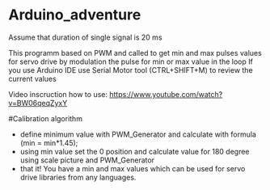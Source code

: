 # Arduino_adventure
Assume that duration of single signal is 20 ms

This programm based on PWM and called to get min and max pulses values for servo drive by
modulation the pulse for min or max value in the loop
If you use Arduino IDE use Serial Motor tool (CTRL+SHIFT+M) to review the current values

Video inscruction how to use: https://www.youtube.com/watch?v=BW06qeqZyxY

#Calibration algorithm
 - define minimum value with PWM_Generator and calculate with formula (min = min*1.45);
 - using min value set the 0 position and calculate value for 180 degree using scale picture and PWM_Generator
 - that it! You have a min and max values which can be used for servo drive libraries from any languages.
